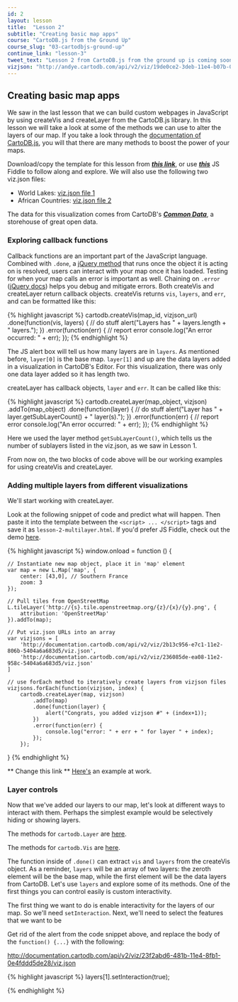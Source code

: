 ```yaml
---
id: 2
layout: lesson
title:  "Lesson 2"
subtitle: "Creating basic map apps"
course: "CartoDB.js from the Ground Up"
course_slug: "03-cartodbjs-ground-up"
continue_link: "lesson-3"
tweet_text: "Lesson 2 from CartoDB.js from the ground up is coming soon!"
vizjson: "http://andye.cartodb.com/api/v2/viz/19de0ce2-3deb-11e4-b07b-0edbca4b5057/viz.json"
---
```


## Creating basic map apps

We saw in the last lesson that we can build custom webpages in JavaScript by using createVis and createLayer from the CartoDB.js library. In this lesson we will take a look at some of the methods we can use to alter the layers of our map. If you take a look through the [documentation of CartoDB.js](http://docs.cartodb.com/cartodb-platform/cartodb-js.html), you will that there are many methods to boost the power of your maps.

Download/copy the template for this lesson from [***this link***]({{site.baseurl}}/t/), or use [***this***]() JS Fiddle to follow along and explore. We will also use the following two viz.json files:

+ World Lakes: [viz.json file 1](http://#)
+ African Countries: [viz.json file 2](http://#)

The data for this visualization comes from CartoDB's [***Common Data***](), a storehouse of great open data.

### Exploring callback functions

Callback functions are an important part of the JavaScript language. Combined with `.done`, a [jQuery method](http://api.jquery.com/deferred.done/) that runs once the object it is acting on is resolved, users can interact with your map once it has loaded. Testing for when your map calls an error is important as well. Chaining on `.error` ([jQuery docs](http://api.jquery.com/error/)) helps you debug and mitigate errors. Both createVis and createLayer return callback objects. createVis returns `vis`, `layers`, and `err`, and can be formatted like this:

{% highlight javascript %}
cartodb.createVis(map_id, vizjson_url)
    .done(function(vis, layers) {
        // do stuff
        alert("Layers has " + layers.length + " layers.");
    })
    .error(function(err) {
        // report error
        console.log("An error occurred: " + err);
    });
{% endhighlight %}

The JS alert box will tell us how many layers are in `layers`. As mentioned before, `layer[0]` is the base map. `layer[1]` and up are the data layers added in a visualization in CartoDB's Editor. For this visualization, there was only one data layer added so it has length two.

createLayer has callback objects, `layer` and `err`. It can be called like this:

{% highlight javascript %}
cartodb.createLayer(map_object, vizjson)
    .addTo(map_object)
    .done(function(layer) {
        // do stuff
        alert("Layer has " + layer.getSubLayerCount() + " layer(s).");
    })
    .error(function(err) {
        // report error
        console.log("An error occurred: " + err);
    });
{% endhighlight %}

Here we used the layer method `getSubLayerCount()`, which tells us the number of sublayers listed in the viz.json, as we saw in Lesson 1. 

From now on, the two blocks of code above will be our working examples for using createVis and createLayer.

### Adding multiple layers from different visualizations

We'll start working with createLayer.

Look at the following snippet of code and predict what will happen. Then paste it into the template between the `<script> ... </script>` tags and save it as `lesson-2-multilayer.html`. If you'd prefer JS Fiddle, check out the demo [here](http://jsfiddle.net/gh/get/library/pure/cartodb/cartodb.js/t/03-cartodb.js-ground-up/lesson-2/jsfiddle/tree/master/js_demo2).

{% highlight javascript %}
window.onload = function () {

    // Instantiate new map object, place it in 'map' element
    var map = new L.Map('map', {
        center: [43,0], // Southern France
        zoom: 3
    });

    // Pull tiles from OpenStreetMap
    L.tileLayer('http://{s}.tile.openstreetmap.org/{z}/{x}/{y}.png', {
        attribution: 'OpenStreetMap'
    }).addTo(map);
    
    // Put viz.json URLs into an array
    var vizjsons = [
        'http://documentation.cartodb.com/api/v2/viz/2b13c956-e7c1-11e2-806b-5404a6a683d5/viz.json',
        'http://documentation.cartodb.com/api/v2/viz/236085de-ea08-11e2-958c-5404a6a683d5/viz.json'
    ]

    // use forEach method to iteratively create layers from vizjson files
    vizjsons.forEach(function(vizjson, index) {
        cartodb.createLayer(map, vizjson)
            .addTo(map)
            .done(function(layer) {
                alert("Congrats, you added vizjson #" + (index+1));
            })
            .error(function(err) {
                console.log("error: " + err + " for layer " + index);
            });
        });
}
{% endhighlight %}

** Change this link **
[Here's](http://jsfiddle.net/udk3veav/) an example at work.

### Layer controls

Now that we've added our layers to our map, let's look at different ways to interact with them. Perhaps the simplest example would be selectively hiding or showing layers. 

The methods for `cartodb.Layer` are [here](http://docs.cartodb.com/cartodb-platform/cartodb-js.html#cartodbcartodblayer).

The methods for `cartodb.Vis` are [here](http://docs.cartodb.com/cartodb-platform/cartodb-js.html#cartodbvis).

The function inside of `.done()` can extract `vis` and `layers` from the createVis object. As a reminder, `layers` will be an array of two layers: the zeroth element will be the base map, while the first element will be the data layers from CartoDB. Let's use `layers` and explore some of its methods. One of the first things you can control easily is custom interactivity.






The first thing we want to do is enable interactivity for the layers of our map. So we'll need `setInteraction`. Next, we'll need to select the features that we want to be 

Get rid of the alert from the code snippet above, and replace the body of the `function() {...}` with the following:

http://documentation.cartodb.com/api/v2/viz/23f2abd6-481b-11e4-8fb1-0e4fddd5de28/viz.json

{% highlight javascript %}
layers[1].setInteraction(true);


{% endhighlight %}





